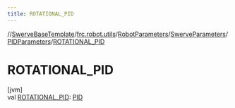 ```yaml
---
title: ROTATIONAL_PID
---
```

//[SwerveBaseTemplate](../../../../../index.html)/[frc.robot.utils](../../../index.html)/[RobotParameters](../../index.html)/[SwerveParameters](../index.html)/[PIDParameters](index.html)/[ROTATIONAL_PID](-r-o-t-a-t-i-o-n-a-l_-p-i-d.html)



# ROTATIONAL_PID



[jvm]\
val [ROTATIONAL_PID](-r-o-t-a-t-i-o-n-a-l_-p-i-d.html): [PID](../../../-p-i-d/index.html)




